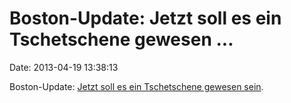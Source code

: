 Boston-Update: Jetzt soll es ein Tschetschene gewesen \...
==========================================================

Date: 2013-04-19 13:38:13

Boston-Update: [Jetzt soll es ein Tschetschene gewesen
sein](https://twitter.com/AP/status/325196873486962688).
